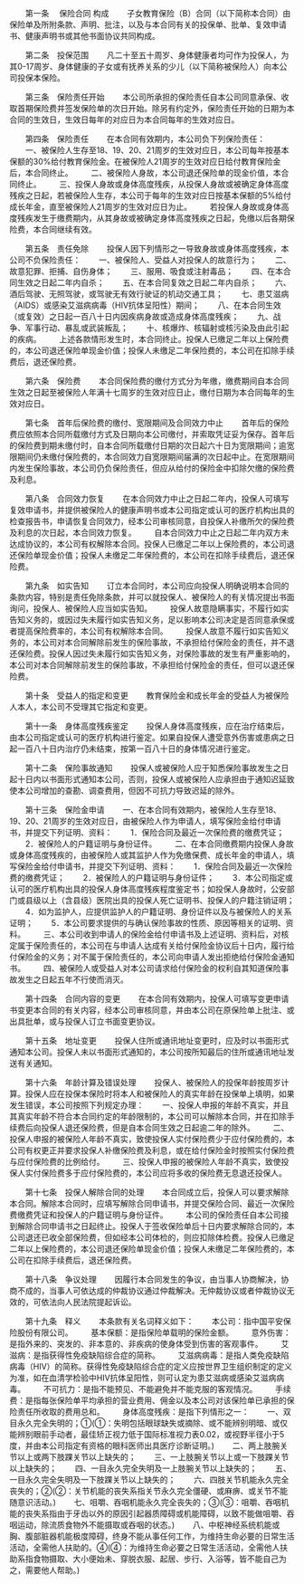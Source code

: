 
 


　　第一条　
保险合同
构成
　　子女教育保险（B）合同（以下简称本合同）由保险单及所附条款、声明、批注，以及与本合同有关的投保单、批单、复效申请书、健康声明书或其他书面协议共同构成。


　　第二条　投保范围
　　凡二十至五十周岁、身体健康者均可作为投保人，为其0-17周岁、身体健康的子女或有抚养关系的少儿（以下简称被保险人）向本公司投保本保险。


　　第三条　保险责任开始
　　本公司所承担的保险责任自本公司同意承保、收取首期保险费并签发保险单的次日开始。除另有约定外，保险责任开始的日期为本合同的生效日，生效日每年的对应日为本合同每年的生效对应日。


　　第四条　保险责任
　　在本合同有效期内，本公司负下列保险责任：
　　一、被保险人生存至18、19、20、21周岁的生效对应日，本公司每年按基本保额的30%给付教育保险金。在被保险人21周岁的生效对应日给付教育保险金后，本合同终止。
　　二、被保险人身故，本公司退还保险单的现金价值，本合同终止。
　　三、投保人身故或身体高度残疾，从投保人身故或被确定身体高度残疾之日起，若被保险人生存，本公司于每年的生效对应日按基本保额的5%给付成长年金，直至被保险人21周岁的生效对应日为止。
　　若投保人身故或身体高度残疾发生于缴费期内，从其身故或被确定身体高度残疾之日起，免缴以后各期保险费，本合同继续有效。


　　第五条　责任免除
　　投保人因下列情形之一导致身故或身体高度残疾，本公司不负保险责任：
　　一、被保险人、受益人对投保人的故意行为；
　　二、故意犯罪、拒捕、自伤身体；
　　三、服用、吸食或注射毒品；
　　四、在本合同生效之日起二年内自杀； 
　　五、在本合同复效之日起二年内自杀；
　　六、酒后驾驶、无照驾驶，或驾驶无有效行驶证的机动交通工具；
　　七、患艾滋病（AIDS）或感染艾滋病病毒（HIV抗体呈阳性）期间；
　　八、在本合同生效（或复效）之日起一百八十日内因疾病身故或造成身体高度残疾；
　　九、战争、军事行动、暴乱或武装叛乱；
　　十、核爆炸、核辐射或核污染及由此引起的疾病。
　　上述各款情形发生时，本合同终止。投保人已缴足二年以上保险费的，本公司退还保险单现金价值；投保人未缴足二年保险费的，本公司在扣除手续费后，退还保险费。


　　第六条　保险费
　　本合同保险费的缴付方式分为年缴，缴费期间自本合同生效之日起至被保险人年满十七周岁的生效对应日止，缴付日期为本合同每年的生效对应日。


　　第七条　首年后保险费的缴付、宽限期间及合同效力中止
　　首年后的保险费应依照本合同所载缴付方式及日期向本公司缴付，并索取凭证妥为保存。首年后的保险费到期未缴付时，自本合同所载缴付日期的次日起六十日为宽限期间；逾宽限期间仍未缴付保险费的，本合同效力自宽限期间届满的次日起中止。在宽限期间内发生保险事故，本公司仍负保险责任，但应从给付的保险金中扣除欠缴的保险费及利息。


　　第八条　合同效力恢复
　　在本合同效力中止之日起二年内，投保人可填写复效申请书，并提供被保险人的健康声明书或本公司指定或认可的医疗机构出具的检查报告书，申请恢复合同效力，经本公司审核同意，自投保人补缴所欠的保险费及利息的次日起，本合同效力恢复。
　　自本合同效力中止之日起二年内双方未达成协议的，本公司有权解除本合同。投保人已缴足二年以上保险费的，本公司退还保险单现金价值；投保人未缴足二年保险费的，本公司在扣除手续费后，退还保险费。


　　第九条　如实告知
　　订立本合同时，本公司应向投保人明确说明本合同的条款内容，特别是责任免除条款，并可以就投保人、被保险人的有关情况提出书面询问，投保人、被保险人应当如实告知。
　　投保人故意隐瞒事实，不履行如实告知义务的，或因过失未履行如实告知义务，足以影响本公司决定是否同意承保或者提高保险费率的，本公司有权解除本合同。
　　投保人故意不履行如实告知义务的，本公司对本合同解除前发生的保险事故，不承担给付保险金的责任，并不退还保险费。投保人因过失未履行如实告知义务，对保险事故的发生有严重影响的，本公司对本合同解除前发生的保险事故，不承担给付保险金的责任，但可以退还保险费。


　　第十条　受益人的指定和变更
　　教育保险金和成长年金的受益人为被保险人本人，本公司不受理其它指定和变更。


　　第十一条　身体高度残疾鉴定
　　投保人身体高度残疾，应在治疗结束后，由本公司指定或认可的医疗机构进行鉴定。如果自投保人遭受意外伤害或患病之日起一百八十日内治疗仍未结束，按第一百八十日的身体情况进行鉴定。


　　第十二条　保险事故通知
　　投保人或被保险人应于知悉保险事故发生之日起十日内以书面形式通知本公司，否则，投保人或被保险人应承担由于通知迟延致使本公司增加的查勘、调查费用，但因不可抗力导致迟延的除外。


　　第十三条　保险金申请
　　一、在本合同有效期内，被保险人生存至18、19、20、21周岁的生效对应日，由被保险人作为申请人，填写保险金给付申请书，并提交下列证明、资料：
　　1．保险合同及最近一次保险费的缴费凭证；
　　2．被保险人的户籍证明与身份证件。
　　二、在本合同缴费期内投保人身故或身体高度残疾的，由被保险人或其监护人作为免缴保费、成长年金的申请人，填写保险金给付申请书，并提交下列证明、资料：
　　1．保险合同及最近一次保险费的缴费凭证；
　　2．被保险人的户籍证明与身份证件；
　　3．本公司指定或认可的医疗机构出具的投保人身体高度残疾程度鉴定书；如投保人身故时，公安部门或县级以上（含县级）医院出具的投保人死亡证明书、投保人的户籍注销证明；
　　4．如为监护人，应提供监护人的户籍证明、身份证件以及与被保险人的关系证明；
　　5．本公司要求提供的与确认保险事故的性质、原因等相关的证明、资料。
　　三、本公司收到申请人的保险金给付申请书及上述证明、资料后，对核定属于保险责任的，本公司在与申请人达成有关给付保险金协议后十日内，履行给付保险金的义务；对不属于保险责任的，本公司向申请人发出拒绝给付保险金通知书。
　　四、被保险人或受益人对本公司请求给付保险金的权利自其知道保险事故发生之日起五年不行使而消灭。


　　第十四条　合同内容的变更
　　在本合同有效期内，投保人可填写变更申请书变更本合同的有关内容，经本公司审核同意，并由本公司在原保险单上批注、或出具批单，或与投保人订立书面变更协议。


　　第十五条　地址变更
　　投保人住所或通讯地址变更时，应及时以书面形式通知本公司。投保人未以书面形式通知的，本公司按所知最后的住所或通讯地址发送有关通知。


　　第十六条　年龄计算及错误处理
　　投保人、被保险人的投保年龄按周岁计算。投保人应在投保本保险时将本人和被保险人的真实年龄在投保单上填明，如果发生错误，本公司按照下列规定办理：
　　一、投保人申报的年龄不真实，并且其真实年龄不符合本合同约定的年龄限制的，本公司可以解除本合同，并在扣除手续费后向投保人退还保险费，但是自本合同生效之日起逾二年的除外。
　　二、投保人申报的被保险人年龄不真实，致使投保人实付保险费少于应付保险费的，本公司有权更正并要求投保人补缴保险费及利息，或在给付保险金时按照实付保险费与应付保险费的比例给付。
　　三、投保人申报的被保险人年龄不真实，致使投保人实付保险费多于应付保险费的，本公司应将多收的保险费无息退还投保人。


　　第十七条　投保人解除合同的处理
　　本合同成立后，投保人可以要求解除本合同。解除本合同时，应填写解除合同申请书，并提交保险合同、最近一次保险费缴费凭证和投保人的户籍证明与身份证件。
　　本公司的保险责任自本公司接到解除合同申请书之日起终止。投保人于签收保险单后十日内要求解除合同的，本公司退还已收全部保险费，但如经本公司体检的，则应扣除体检费。投保人已缴足二年以上保险费的，本公司退还保险单现金价值；投保人未缴足二年保险费的，本公司在扣除手续费后，退还保险费。


　　第十八条　争议处理
　　因履行本合同发生的争议，由当事人协商解决，协商不成的，当事人可依达成的仲裁协议通过仲裁解决。无仲裁协议或者仲裁协议无效的，可依法向人民法院提起诉讼。


　　第十九条　释义
　　本条款有关名词释义如下：
　　本公司：指中国平安保险股份有限公司。
　　基本保额：是指保险单载明的保险金额。
　　意外伤害：是指外来的、突发的、非本意的、非疾病的使身体受到伤害的客观事件。
　　艾滋病：是指获得性免疫缺陷综合症的简称。
　　艾滋病病毒：是指人类免疫缺陷病毒（HIV）的简称。获得性免疫缺陷综合症的定义应按世界卫生组织制定的定义为准，如在血清学检验中HIV抗体呈阳性，则可认定为患艾滋病或感染艾滋病病毒。
　　不可抗力：是指不能预见、不能避免并不能克服的客观情况。
　　手续费：是指每张保险单平均承担的营业费用、佣金以及本公司对该保险单已承担的保险责任所收取的费用总和。
　　身体高度残疾：是指下列情形之一：
　　一、双目永久完全失明的；①(①：失明包括眼球缺失或摘除、或不能辨别明暗、或仅能辨别眼前手动者，最佳矫正视力低于国际标准视力表0.02，或视野半径小于5度，并由本公司指定有资格的眼科医师出具医疗诊断证明。)
　　二、两上肢腕关节以上或两下肢踝关节以上缺失的；
　　三、一上肢腕关节以上或一下肢踝关节以上缺失的；
　　四、一目永久完全失明及一上肢腕关节以上缺失的；
　　五、一目永久完全失明及一下肢踝关节以上缺失的；
　　六、四肢关节机能永久完全丧失的；②(②：关节机能的丧失系指关节永久完全僵硬、或麻痹、或关节不能随意识活动。)
　　七、咀嚼、吞咽机能永久完全丧失的；③(③：咀嚼、吞咽机能的丧失系指由于牙齿以外的原因引起器质障碍或机能障碍，以致不能做咀嚼、吞咽运动，除流质食物外不能摄取或吞咽的状态。)
　　八、中枢神经系统机能或胸、腹部脏器机能极度障碍，终身不能从事任何工作，为维持生命必要的日常生活活动，全需他人扶助的。④(④：为维持生命必要之日常生活活动，全需他人扶助系指食物摄取、大小便始未、穿脱衣服、起居、步行、入浴等，皆不能自己为之，需要他人帮助。)
 


 

 
 
 
 
 
  


  
 

  


  


  
 
 
 
 

